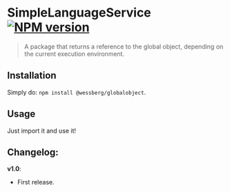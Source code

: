 # SimpleLanguageService [![NPM version][npm-image]][npm-url]
> A package that returns a reference to the global object, depending on the current execution environment.

## Installation
Simply do: `npm install @wessberg/globalobject`.

## Usage

Just import it and use it!

## Changelog:

**v1.0**:

- First release.

[npm-url]: https://npmjs.org/package/@wessberg/globalobject
[npm-image]: https://badge.fury.io/js/@wessberg/globalobject.svg